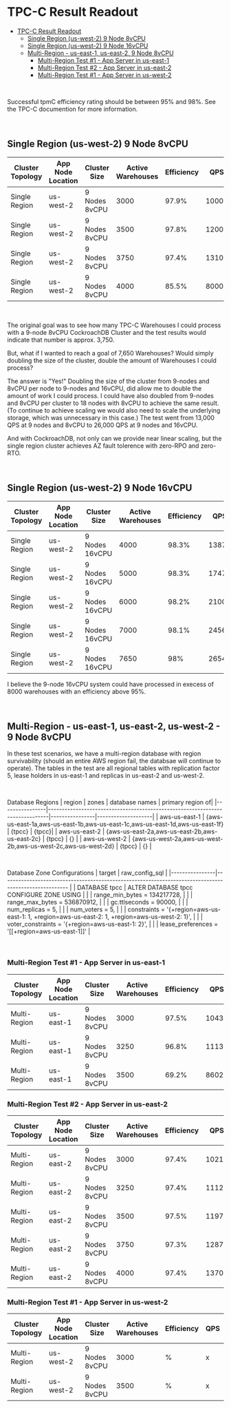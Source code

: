 # TPC-C Result Readout

- [TPC-C Result Readout](#tpc-c-result-readout)
  - [Single Region (us-west-2) 9 Node 8vCPU](#single-region-us-west-2-9-node-8vcpu)
  - [Single Region (us-west-2) 9 Node 16vCPU](#single-region-us-west-2-9-node-16vcpu)
  - [Multi-Region -  us-east-1, us-east-2, 9 Node 8vCPU](#multi-region----us-east-1-us-east-2-9-node-8vcpu)
    - [Multi-Region Test #1 - App Server in us-east-1](#multi-region-test-1---app-server-in-us-east-1)
    - [Multi-Region Test #2 - App Server in us-east-2](#multi-region-test-2---app-server-in-us-east-2)
    - [Multi-Region Test #1 - App Server in us-west-2](#multi-region-test-1---app-server-in-us-west-2)

<br/>

Successful tpmC efficiency rating should be between 95% and 98%.    See the TPC-C documention for more information.

<br/>

## Single Region (us-west-2) 9 Node 8vCPU
|Cluster Topology|App Node Location|Cluster Size|Active Warehouses|Efficiency|QPS|p99|Console Metrics|Log|
|------------------|----------|----------------|------------|----------------|-----------|-----------|--------|----------|
|Single Region|us-west-2|9 Nodes 8vCPU|3000|97.9%|10000|58ms|[Console](https://github.com/nollenr/benchmarking-crdb-dedicated/blob/main/console-pdf/Metrics-Cockroach-Console-SR-9node-8vcpu-3000warehouses.pdf)|No Log|
|Single Region|us-west-2|9 Nodes 8vCPU|3500|97.8%|12000|113ms|[Console](https://github.com/nollenr/benchmarking-crdb-dedicated/blob/main/console-pdf/Metrics-Cockroach-Console-SR-9node-8vcpu-3500warehouses.pdf)|[Log](logs/tpcc-9node-8vcpu-3500warehouses.log)|
|Single Region|us-west-2|9 Nodes 8vCPU|3750|97.4%|13100|184ms|[Console](https://github.com/nollenr/benchmarking-crdb-dedicated/blob/main/console-pdf/Metrics-Cockroach-Console-SR-9node-8vcpu-3750warehouses.pdf)|[Log](logs/tpcc-9node-8vcpu-3750warehouses.log)|
|Single Region|us-west-2|9 Nodes 8vCPU|4000|85.5%|8000|12884ms|[Console](https://github.com/nollenr/benchmarking-crdb-dedicated/blob/main/console-pdf/Metrics-Cockroach-Console-SR-9node-8vcpu-4000warehouses.pdf)|[Log](logs/tpcc-9node-8vcpu-4000warehouses.log)|

<br/>

The original goal was to see how many TPC-C Warehouses I could process with a 9-node 8vCPU CockroachDB Cluster and the test results would indicate that number is approx. 3,750.

But, what if I wanted to reach a goal of 7,650 Warehouses?  Would simply doubling the size of the cluster, double the amount of Warehouses I could process?

The answer is "Yes!"  Doubling the size of the cluster from 9-nodes and 8vCPU per node to 9-nodes and 16vCPU, did allow me to double the amount of work I could process.  I could have also doubled from 9-nodes and 8vCPU per cluster to 18 nodes with 8vCPU to achieve the same result.  (To continue to achieve scaling we would also need to scale the underlying storage, which was unnecessary in this case.)  The test went from 13,000 QPS at 9 nodes and 8vCPU to 26,000 QPS at 9 nodes and 16vCPU.

And with CockroachDB, not only can we provide near linear scaling, but the single region cluster achieves AZ fault tolerence with zero-RPO and zero-RTO.

<br/>

## Single Region (us-west-2) 9 Node 16vCPU
|Cluster Topology|App Node Location|Cluster Size|Active Warehouses|Efficiency|QPS|p99|Console Metrics|Log|
|------------------|----------|----------------|------------|----------------|-----------|-----------|--------|----------|
|Single Region|us-west-2|9 Nodes 16vCPU|4000|98.3%|13871|11.5ms|[Console](https://github.com/nollenr/benchmarking-crdb-dedicated/blob/main/console-pdf/Metrics-Cockroach-Console-SR-9node-16vcpu-4000warehouses.pdf)|[Log](logs/tpcc-9node-16vcpu-4000warehouses.log)|
|Single Region|us-west-2|9 Nodes 16vCPU|5000|98.3%|17471|16ms|[Console](https://github.com/nollenr/benchmarking-crdb-dedicated/blob/main/console-pdf/Metrics-Cockroach-Console-SR-9node-16vcpu-5000warehouses.pdf)|[Log](logs/tpcc-9node-8vcpu-3500warehouses.log)|
|Single Region|us-west-2|9 Nodes 16vCPU|6000|98.2%|21008|23ms|[Console](https://github.com/nollenr/benchmarking-crdb-dedicated/blob/main/console-pdf/Metrics-Cockroach-Console-SR-9node-86vcpu-6000warehouses.pdf)|[Log](logs/tpcc-9node-16vcpu-6000warehouses.log)|
|Single Region|us-west-2|9 Nodes 16vCPU|7000|98.1%|24560|44ms|[Console](https://github.com/nollenr/benchmarking-crdb-dedicated/blob/main/console-pdf/Metrics-Cockroach-Console-SR-9node-16vcpu-7000warehouses.pdf)|[Log](logs/tpcc-9node-16vcpu-7000warehouses.log)|
|Single Region|us-west-2|9 Nodes 16vCPU|7650|98%|26542|57ms|[Console](https://github.com/nollenr/benchmarking-crdb-dedicated/blob/main/console-pdf/Metrics-Cockroach-Console-SR-9node-16vcpu-7650warehouses.pdf)|[Log](logs/tpcc-9node-16vcpu-7650warehouses.log)|

I believe the 9-node 16vCPU system could have processed in execess of 8000 warehouses with an efficiency above 95%.


<br/>

## Multi-Region -  us-east-1, us-east-2, us-west-2 - 9 Node 8vCPU
In these test scenarios, we have a multi-region database with region survivability (should an entire AWS region fail, the databsae will continue to operate).  The tables in the test are all regional tables with replication factor 5,  lease holders in us-east-1 and replicas in us-east-2 and us-west-2.  

<br/>

Database Regions
|     region     |                                    zones                                     | database names | primary region of|
|----------------|------------------------------------------------------------------------------|----------------|--------------------|
|  aws-us-east-1 | {aws-us-east-1a,aws-us-east-1b,aws-us-east-1c,aws-us-east-1d,aws-us-east-1f} | {tpcc}         | {tpcc}|
|  aws-us-east-2 | {aws-us-east-2a,aws-us-east-2b,aws-us-east-2c}                               | {tpcc}         | {} |
|  aws-us-west-2 | {aws-us-west-2a,aws-us-west-2b,aws-us-west-2c,aws-us-west-2d}                | {tpcc}         | {} |

<br/>

Database Zone Configurations
|     target     |                                           raw_config_sql |
|----------------|------------------------------------------------------------------------------------------------------ |
|  DATABASE tpcc | ALTER DATABASE tpcc CONFIGURE ZONE USING |
|                |     range_min_bytes = 134217728, |
|                |     range_max_bytes = 536870912, |
|                |     gc.ttlseconds = 90000, |
|                |     num_replicas = 5, |
|                |     num_voters = 5, |
|                |     constraints = '{+region=aws-us-east-1: 1, +region=aws-us-east-2: 1, +region=aws-us-west-2: 1}', |
|                |     voter_constraints = '{+region=aws-us-east-1: 2}', |
|                |     lease_preferences = '[[+region=aws-us-east-1]]' |

<br/>

### Multi-Region Test #1 - App Server in us-east-1
|Cluster Topology|App Node Location|Cluster Size|Active Warehouses|Efficiency|QPS|p99|Console Metrics|Log|
|------------------|----------|----------------|------------|----------------|-----------|-----------|--------|----------|
|Multi-Region|us-east-1|9 Nodes 8vCPU|3000|97.5%|10433|151ms|[Console](https://github.com/nollenr/benchmarking-crdb-dedicated/blob/main/console-pdf/Metrics-Cockroach-Console-mR-9node-8vcpu-3000warehouses.pdf)|[Log](logs/tpcc-mr-9node-8vcpu-3000warehouses.log)|
|Multi-Region|us-east-1|9 Nodes 8vCPU|3250|96.8%|11130|285ms|[Console](https://github.com/nollenr/benchmarking-crdb-dedicated/blob/main/console-pdf/Metrics-Cockroach-Console-mR-9node-8vcpu-32500warehouses.pdf)|[Log](logs/tpcc-mr-9node-8vcpu-32500warehouses.log)|
|Multi-Region|us-east-1|9 Nodes 8vCPU|3500|69.2%|8602|10200ms|[Console](https://github.com/nollenr/benchmarking-crdb-dedicated/blob/main/console-pdf/Metrics-Cockroach-Console-mR-9node-8vcpu-3500warehouses.pdf)|[Log](logs/tpcc-mr-9node-8vcpu-3500warehouses.log)|

### Multi-Region Test #2 - App Server in us-east-2
|Cluster Topology|App Node Location|Cluster Size|Active Warehouses|Efficiency|QPS|p99|Console Metrics|Log|
|------------------|----------|----------------|------------|----------------|-----------|-----------|--------|----------|
|Multi-Region|us-east-2|9 Nodes 8vCPU|3000|97.4%|10218|65ms|[Console](https://github.com/nollenr/benchmarking-crdb-dedicated/blob/main/console-pdf/Metrics-Cockroach-Console-mr-ue2-9node-8vcpu-3000warehouses.pdf)|[Log](logs/tpcc-mr-use2-9node-8vcpu-3000warehouses.log)|
|Multi-Region|us-east-2|9 Nodes 8vCPU|3250|97.4%|11123|63ms|[Console](https://github.com/nollenr/benchmarking-crdb-dedicated/blob/main/console-pdf/Metrics-Cockroach-Console-mr-ue2-9node-8vcpu-3250warehouses.pdf)|[Log](logs/tpcc-mr-use2-9node-8vcpu-3250warehouses.log)|
|Multi-Region|us-east-2|9 Nodes 8vCPU|3500|97.5%|11970|67ms|[Console](https://github.com/nollenr/benchmarking-crdb-dedicated/blob/main/console-pdf/Metrics-Cockroach-Console-mr-ue2-9node-8vcpu-3500warehouses.pdf)|[Log](logs/tpcc-mr-use2-9node-8vcpu-3500warehouses.log)|
|Multi-Region|us-east-2|9 Nodes 8vCPU|3750|97.3%|12872|75.5ms|[Console](https://github.com/nollenr/benchmarking-crdb-dedicated/blob/main/console-pdf/Metrics-Cockroach-Console-mr-9node-8vcpu-3750warehouses.pdf)|[Log](logs/tpcc-mr-9node-8vcpu-3750warehouses.log)|
|Multi-Region|us-east-2|9 Nodes 8vCPU|4000|97.4%|13705|84ms|[Console](https://github.com/nollenr/benchmarking-crdb-dedicated/blob/main/console-pdf/Metrics-Cockroach-Console-mr-9node-8vcpu-4000warehouses.pdf)|[Log](logs/tpcc-mr-9node-8vcpu-4000warehouses.log)|


### Multi-Region Test #1 - App Server in us-west-2
|Cluster Topology|App Node Location|Cluster Size|Active Warehouses|Efficiency|QPS|p99|Console Metrics|Log|
|------------------|----------|----------------|------------|----------------|-----------|-----------|--------|----------|
|Multi-Region|us-west-2|9 Nodes 8vCPU|3000|%|x|ms|[Console](https://github.com/nollenr/benchmarking-crdb-dedicated/blob/main/console-pdf/Metrics-Cockroach-Console-mR-9node-8vcpu-3000warehouses.pdf)|[Log](logs/tpcc-mr-9node-8vcpu-3000warehouses.log)|
|Multi-Region|us-west-2|9 Nodes 8vCPU|3500|%|x|ms|[Console](https://github.com/nollenr/benchmarking-crdb-dedicated/blob/main/console-pdf/Metrics-Cockroach-Console-mR-9node-8vcpu-3500warehouses.pdf)|[Log](logs/tpcc-mr-9node-8vcpu-3500warehouses.log)|


